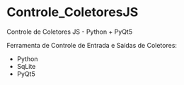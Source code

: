 # Controle_ColetoresJS
Controle de Coletores JS - Python + PyQt5


Ferramenta de Controle de Entrada e Saídas de Coletores:

 - Python
 - SqLite
 - PyQt5
 
 
